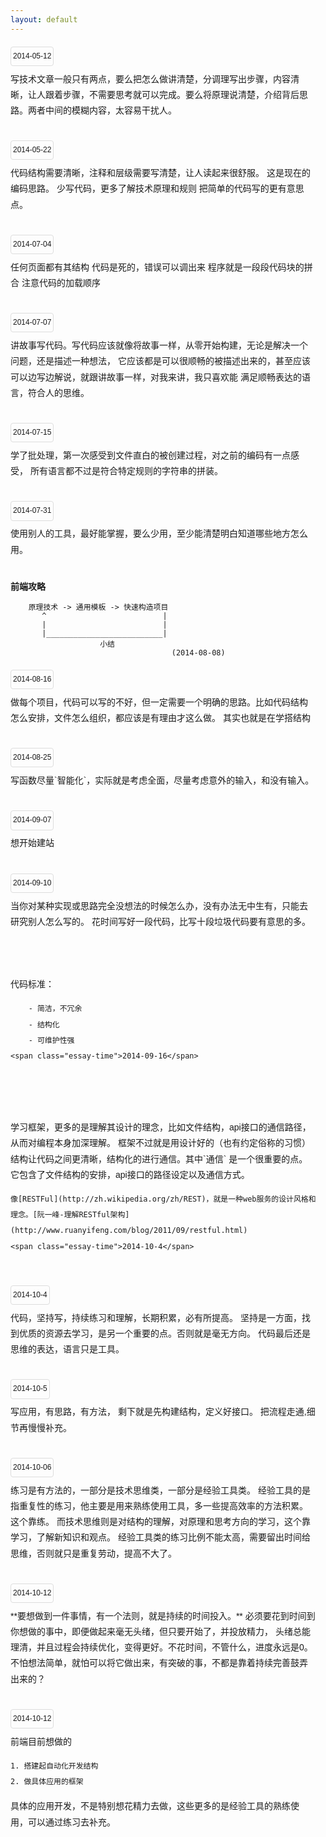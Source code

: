 ```yaml
---
layout: default
---
```


<style>
    .essay-time {
        border: 1px solid #ddd;
        -webkit-border-radius: 4px;
        -ms-border-radius: 4px;
        -o-border-radius: 4px;
        border-radius: 4px;
        font-size: 12px;
        padding: 2px 3px;

        position: absolute;
        left: 0px;
        top: 0;
        
    }
    .essay-snippet {
        padding: 40px 15px 15px 0px;
        font-family: '微软雅黑', sans-serif;       
        position: relative;
        line-height: 1.8em;
        margin: 20px 0;
    }
</style>

<div class="essay-snippet">
    写技术文章一般只有两点，要么把怎么做讲清楚，分调理写出步骤，内容清晰，让人跟着步骤，不需要思考就可以完成。要么将原理说清楚，介绍背后思路。两者中间的模糊内容，太容易干扰人。<span class="essay-time">2014-05-12</span>
</div>


<div class="essay-snippet">
代码结构需要清晰，注释和层级需要写清楚，让人读起来很舒服。
这是现在的编码思路。
少写代码，更多了解技术原理和规则 
把简单的代码写的更有意思点。<span class="essay-time">2014-05-22</span>
</div>

<div class="essay-snippet">
任何页面都有其结构
代码是死的，错误可以调出来
程序就是一段段代码块的拼合
注意代码的加载顺序 <span class="essay-time">2014-07-04</span>
</div>

<div class="essay-snippet">
讲故事写代码。写代码应该就像将故事一样，从零开始构建，无论是解决一个问题，还是描述一种想法，
它应该都是可以很顺畅的被描述出来的，甚至应该可以边写边解说，就跟讲故事一样，对我来讲，我只喜欢能
满足顺畅表达的语言，符合人的思维。 <span class="essay-time">2014-07-07</span>
</div>

<div class="essay-snippet">
学了批处理，第一次感受到文件直白的被创建过程，对之前的编码有一点感受，
所有语言都不过是符合特定规则的字符串的拼装。 <span class="essay-time">2014-07-15</span>
</div>

<div class="essay-snippet">
使用别人的工具，最好能掌握，要么少用，至少能清楚明白知道哪些地方怎么用。 <span class="essay-time">2014-07-31</span>
</div>


**前端攻略**<br>

        原理技术 -> 通用模板 -> 快速构造项目  
           ^                          |
           |                          |
           |__________________________|
                        小结
                                        (2014-08-08)


<div class="essay-snippet">
做每个项目，代码可以写的不好，但一定需要一个明确的思路。比如代码结构怎么安排，文件怎么组织，都应该是有理由才这么做。
其实也就是在学搭结构 <span class="essay-time">2014-08-16</span>
</div>


<div class="essay-snippet">
    写函数尽量`智能化`，实际就是考虑全面，尽量考虑意外的输入，和没有输入。
    <span class="essay-time">2014-08-25</span>
</div>


<div class="essay-snippet">
    想开始建站
    <span class="essay-time">2014-09-07</span>
</div>


<div class="essay-snippet">
    当你对某种实现或思路完全没想法的时候怎么办，没有办法无中生有，只能去
    研究别人怎么写的。
    花时间写好一段代码，比写十段垃圾代码要有意思的多。
    <span class="essay-time">2014-09-10</span>
</div>


<div class="essay-snippet">
    代码标准：

        - 简洁，不冗余
        - 结构化
        - 可维护性强
    <span class="essay-time">2014-09-16</span>
</div>

<div class="essay-snippet">
    学习框架，更多的是理解其设计的理念，比如文件结构，api接口的通信路径，从而对编程本身加深理解。
    框架不过就是用设计好的（也有约定俗称的习惯）结构让代码之间更清晰，结构化的进行通信。其中`通信`
    是一个很重要的点。它包含了文件结构的安排，api接口的路径设定以及通信方式。

    像[RESTFul](http://zh.wikipedia.org/zh/REST)，就是一种web服务的设计风格和理念。[阮一峰-理解RESTful架构](http://www.ruanyifeng.com/blog/2011/09/restful.html)
    <span class="essay-time">2014-10-4</span>
</div>

<div class="essay-snippet">
    代码，坚持写，持续练习和理解，长期积累，必有所提高。
    坚持是一方面，找到优质的资源去学习，是另一个重要的点。否则就是毫无方向。
    代码最后还是思维的表达，语言只是工具。
    <span class="essay-time">2014-10-4</span>
</div>

<div class="essay-snippet">
    写应用，有思路，有方法，
    剩下就是先构建结构，定义好接口。
    把流程走通,细节再慢慢补充。
    <span class="essay-time">2014-10-5</span>
</div>

<div class="essay-snippet">
    练习是有方法的，一部分是技术思维类，一部分是经验工具类。
    经验工具的是指重复性的练习，他主要是用来熟练使用工具，多一些提高效率的方法积累。
    这个靠练。
    而技术思维则是对结构的理解，对原理和思考方向的学习，这个靠学习，了解新知识和观点。
    经验工具类的练习比例不能太高，需要留出时间给思维，否则就只是重复劳动，提高不大了。
    <span class="essay-time">2014-10-06</span>
</div>

<div class="essay-snippet">
   **要想做到一件事情，有一个法则，就是持续的时间投入。**
   必须要花到时间到你想做的事中，即便做起来毫无头绪，但只要开始了，并投放精力，
   头绪总能理清，并且过程会持续优化，变得更好。不花时间，不管什么，进度永远是0。
   不怕想法简单，就怕可以将它做出来，有突破的事，不都是靠着持续完善鼓弄出来的？
    <span class="essay-time">2014-10-12</span>
</div>

<div class="essay-snippet">
   前端目前想做的
   
    1. 搭建起自动化开发结构
    2. 做具体应用的框架

   具体的应用开发，不是特别想花精力去做，这些更多的是经验工具的熟练使用，可以通过练习去补充。
    <span class="essay-time">2014-10-12</span>
</div>

